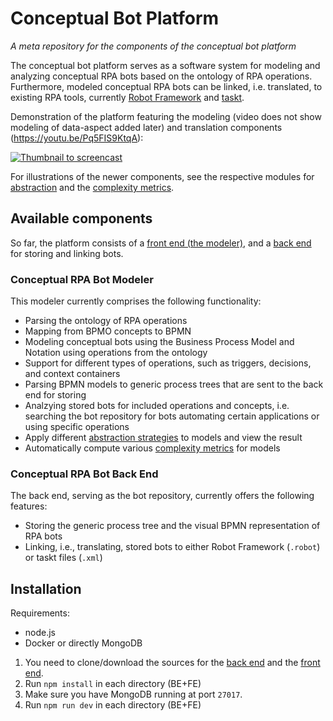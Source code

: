 # Conceptual Bot Platform
_A meta repository for the components of the conceptual bot platform_

The conceptual bot platform serves as a software system for modeling and analyzing conceptual RPA bots based on the ontology of RPA operations.
Furthermore, modeled conceptual RPA bots can be linked, i.e. translated, to existing RPA tools, currently [Robot Framework](https://robotframework.org/) and [taskt](https://github.com/saucepleez/taskt).

Demonstration of the platform featuring the modeling (video does not show modeling of data-aspect added later) and translation components (https://youtu.be/Pq5FIS9KtqA):

[![Thumbnail to screencast](https://img.youtube.com/vi/Pq5FIS9KtqA/0.jpg)](https://www.youtube.com/watch?v=Pq5FIS9KtqA)

For illustrations of the newer components, see the respective modules for [abstraction](https://github.com/bptlab/onto-rpa-platform/blob/main/components/abstraction/README.md) and the [complexity metrics](https://github.com/bptlab/onto-rpa-platform/blob/main/components/metrics/README.md).

## Available components
So far, the platform consists of a [front end (the modeler)](https://github.com/bptlab/conceptual-bot-modeler), and a [back end](https://github.com/bptlab/conceptual-bot-backend) for storing and linking bots.

### Conceptual RPA Bot Modeler
This modeler currently comprises the following functionality:
- Parsing the ontology of RPA operations
- Mapping from BPMO concepts to BPMN
- Modeling conceptual bots using the Business Process Model and Notation using operations from the ontology
- Support for different types of operations, such as triggers, decisions, and context containers
- Parsing BPMN models to generic process trees that are sent to the back end for storing
- Analzying stored bots for included operations and concepts, i.e. searching the bot repository for bots automating certain applications or using specific operations
- Apply different [abstraction strategies](https://github.com/bptlab/onto-rpa-platform/blob/main/components/abstraction/README.md) to models and view the result
- Automatically compute various [complexity metrics](https://github.com/bptlab/onto-rpa-platform/blob/main/components/metrics/README.md) for models


### Conceptual RPA Bot Back End
The back end, serving as the bot repository, currently offers the following features:
- Storing the generic process tree and the visual BPMN representation of RPA bots
- Linking, i.e., translating, stored bots to either Robot Framework (`.robot`) or taskt files (`.xml`)


## Installation
Requirements:
- node.js
- Docker or directly MongoDB

1. You need to clone/download the sources for the [back end](https://github.com/bptlab/conceptual-bot-backend) and the [front end](https://github.com/bptlab/conceptual-bot-modeler).
2. Run `npm install` in each directory (BE+FE)
3. Make sure you have MongoDB running at port `27017`.
4. Run `npm run dev` in each directory (BE+FE)
